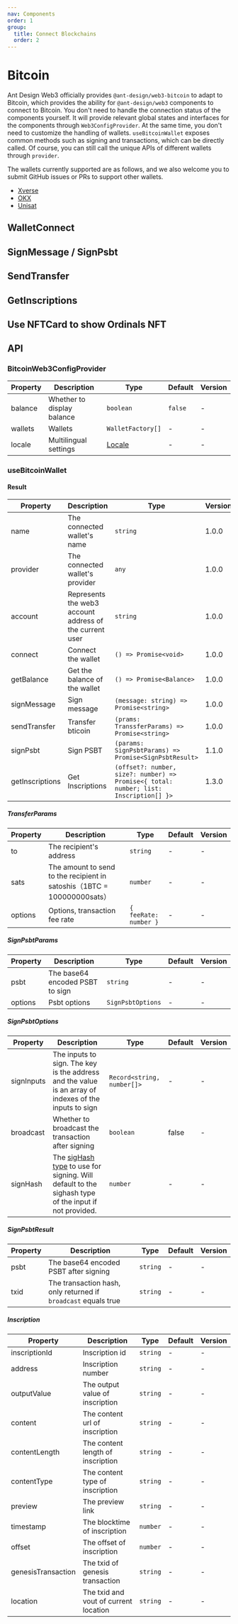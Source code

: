 ```yaml
---
nav: Components
order: 1
group:
  title: Connect Blockchains
  order: 2
---
```


# Bitcoin

Ant Design Web3 officially provides `@ant-design/web3-bitcoin` to adapt to Bitcoin, which provides the ability for `@ant-design/web3` components to connect to Bitcoin. You don't need to handle the connection status of the components yourself. It will provide relevant global states and interfaces for the components through `Web3ConfigProvider`. At the same time, you don't need to customize the handling of wallets. `useBitcoinWallet` exposes common methods such as signing and transactions, which can be directly called. Of course, you can still call the unique APIs of different wallets through `provider`.

The wallets currently supported are as follows, and we also welcome you to submit GitHub issues or PRs to support other wallets.

- [Xverse](https://docs.xverse.app/sats-connect)
- [OKX](https://www.okx.com/web3/build/docs/sdks/chains/bitcoin/provider)
- [Unisat](https://docs.unisat.io/dev/unisat-developer-service/unisat-wallet)

## WalletConnect

<code src="./demos/basic.tsx"></code>

## SignMessage / SignPsbt

<code src="./demos/sign.tsx"></code>

## SendTransfer

<code src="./demos/send-transfer.tsx"></code>

## GetInscriptions

<code src="./demos/get-inscriptions.tsx"></code>

## Use NFTCard to show Ordinals NFT

<code src="./demos/ordinals.tsx"></code>

## API

### BitcoinWeb3ConfigProvider

| Property | Description | Type | Default | Version |
| --- | --- | --- | --- | --- |
| balance | Whether to display balance | `boolean` | `false` | - |
| wallets | Wallets | `WalletFactory[]` | - | - |
| locale | Multilingual settings | [Locale](https://github.com/ant-design/ant-design-web3/blob/main/packages/common/src/locale/en_US.ts) | - | - |

### useBitcoinWallet

#### Result

| Property | Description | Type | Version |
| --- | --- | --- | --- |
| name | The connected wallet's name | `string` | 1.0.0 |
| provider | The connected wallet's provider | `any` | 1.0.0 |
| account | Represents the web3 account address of the current user | `string` | 1.0.0 |
| connect | Connect the wallet | `() => Promise<void>` | 1.0.0 |
| getBalance | Get the balance of the wallet | `() => Promise<Balance>` | 1.0.0 |
| signMessage | Sign message | `(message: string) => Promise<string>` | 1.0.0 |
| sendTransfer | Transfer bticoin | `(prams: TranssferParams) => Promise<string>` | 1.0.0 |
| signPsbt | Sign PSBT | `(params: SignPsbtParams) => Promise<SignPsbtResult>` | 1.1.0 |
| getInscriptions | Get Inscriptions | `(offset?: number, size?: number) => Promise<{ total: number; list: Inscription[] }>` | 1.3.0 |

##### TransferParams

| Property | Description | Type | Default | Version |
| --- | --- | --- | --- | --- |
| to | The recipient's address | `string` | - | - |
| sats | The amount to send to the recipient in satoshis（1BTC = 100000000sats） | `number` | - | - |
| options | Options, transaction fee rate | `{ feeRate: number }` | - | - |

##### SignPsbtParams

| Property | Description                     | Type              | Default | Version |
| -------- | ------------------------------- | ----------------- | ------- | ------- |
| psbt     | The base64 encoded PSBT to sign | `string`          | -       | -       |
| options  | Psbt options                    | `SignPsbtOptions` | -       | -       |

##### SignPsbtOptions

| Property | Description | Type | Default | Version |
| --- | --- | --- | --- | --- |
| signInputs | The inputs to sign. The key is the address and the value is an array of indexes of the inputs to sign | `Record<string, number[]>` | - | - |
| broadcast | Whether to broadcast the transaction after signing | `boolean` | false | - |
| signHash | The [sigHash type](https://github.com/bitcoinjs/bitcoinjs-lib/blob/master/src/transaction.d.ts#L21) to use for signing. Will default to the sighash type of the input if not provided. | `number` | - | - |

##### SignPsbtResult

| Property | Description | Type | Default | Version |
| --- | --- | --- | --- | --- |
| psbt | The base64 encoded PSBT after signing | `string` | - | - |
| txid | The transaction hash, only returned if `broadcast` equals true | `string` | - | - |

##### Inscription

| Property           | Description                           | Type     | Default | Version |
| ------------------ | ------------------------------------- | -------- | ------- | ------- |
| inscriptionId      | Inscription id                        | `string` | -       | -       |
| address            | Inscription number                    | `string` | -       | -       |
| outputValue        | The output value of inscription       | `string` | -       | -       |
| content            | The content url of inscription        | `string` | -       | -       |
| contentLength      | The content length of inscription     | `string` | -       | -       |
| contentType        | The content type of inscription       | `string` | -       | -       |
| preview            | The preview link                      | `string` | -       | -       |
| timestamp          | The blocktime of inscription          | `number` | -       | -       |
| offset             | The offset of inscription             | `number` | -       | -       |
| genesisTransaction | The txid of genesis transaction       | `string` | -       | -       |
| location           | The txid and vout of current location | `string` | -       | -       |
